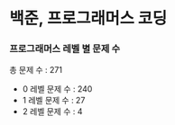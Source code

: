 # 백준, 프로그래머스 코딩
### 프로그래머스 레벨 별 문제 수
총 문제 수 : 271
- 0 레벨 문제 수 : 240
- 1 레벨 문제 수 : 27
- 2 레벨 문제 수 : 4

